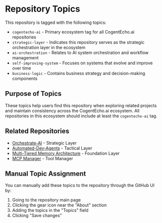 # Repository Topics

This repository is tagged with the following topics:

- `cogentecho-ai` - Primary ecosystem tag for all CogentEcho.ai repositories
- `strategic-layer` - Indicates this repository serves as the strategic orchestration layer in the ecosystem
- `ai-orchestration` - Relates to AI system orchestration and workflow management
- `self-improving-system` - Focuses on systems that evolve and improve over time
- `business-logic` - Contains business strategy and decision-making components

## Purpose of Topics

These topics help users find this repository when exploring related projects and maintain consistency across the CogentEcho.ai ecosystem. All repositories in this ecosystem should include at least the `cogentecho-ai` tag.

## Related Repositories

- [Orchestrate-AI](https://github.com/gregmulvihill/orchestrate-ai) - Strategic Layer
- [Automated-Dev-Agents](https://github.com/gregmulvihill/automated-dev-agents) - Tactical Layer
- [Multi-Tiered Memory Architecture](https://github.com/gregmulvihill/multi-tiered-memory-architecture) - Foundation Layer
- [MCP Manager](https://github.com/gregmulvihill/mcp-manager) - Tool Manager

## Manual Topic Assignment

You can manually add these topics to the repository through the GitHub UI by:
1. Going to the repository main page
2. Clicking the gear icon near the "About" section
3. Adding the topics in the "Topics" field
4. Clicking "Save changes"